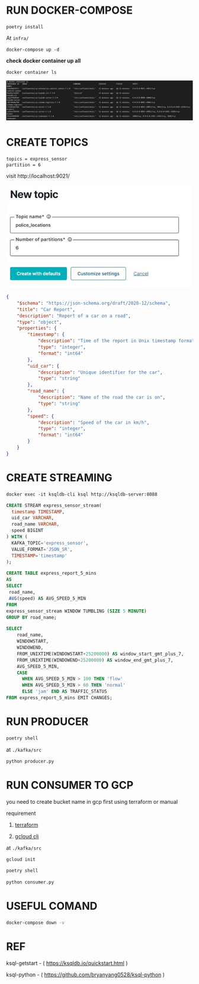 # RUN DOCKER-COMPOSE

```
poetry install
```

At `infra/`

```
docker-compose up -d
```

**check docker container up all**
```bash
docker container ls
```
![Alt text](../images/container-check.JPG)

# CREATE TOPICS
```
topics = express_sensor
partition = 6
```
visit http://localhost:9021/

![Alt text](../images/create-kafka-topics-ui.JPG)

```json
{
    "$schema": "https://json-schema.org/draft/2020-12/schema",
    "title": "Car Report",
    "description": "Report of a car on a road",
    "type": "object",
    "properties": {
        "timestamp": {
            "description": "Time of the report in Unix timestamp format",
            "type": "integer",
            "format": "int64"
        },
        "uid_car": {
            "description": "Unique identifier for the car",
            "type": "string"
        },
        "road_name": {
            "description": "Name of the road the car is on",
            "type": "string"
        },
        "speed": {
            "description": "Speed of the car in km/h",
            "type": "integer",
            "format": "int64"
        }
    }
}
```
# CREATE STREAMING
```
docker exec -it ksqldb-cli ksql http://ksqldb-server:8088
```

```sql
CREATE STREAM express_sensor_stream(
  timestamp TIMESTAMP,
  uid_car VARCHAR,
  road_name VARCHAR,
  speed BIGINT
) WITH (
  KAFKA_TOPIC='express_sensor',
  VALUE_FORMAT='JSON_SR',
  TIMESTAMP='timestamp'
);
```

```sql
CREATE TABLE express_report_5_mins
AS
SELECT 
 road_name, 
 AVG(speed) AS AVG_SPEED_5_MIN
FROM 
express_sensor_stream WINDOW TUMBLING (SIZE 5 MINUTE) 
GROUP BY road_name;
```

```sql
SELECT
    road_name,
    WINDOWSTART,
    WINDOWEND,
    FROM_UNIXTIME(WINDOWSTART+25200000) AS window_start_gmt_plus_7,
    FROM_UNIXTIME(WINDOWEND+25200000) AS window_end_gmt_plus_7,
    AVG_SPEED_5_MIN,
    CASE
      WHEN AVG_SPEED_5_MIN > 100 THEN 'flow'
      WHEN AVG_SPEED_5_MIN > 60 THEN 'normal'
      ELSE 'jam' END AS TRAFFIC_STATUS
FROM express_report_5_mins EMIT CHANGES;
```

# RUN PRODUCER
```bash
poetry shell
```

at `./kafka/src`
```bash
python producer.py
```

# RUN CONSUMER TO GCP
you need to create bucket name in gcp first using terraform or manual

requirement

1. [terraform](https://github.com/Nattawatt/data-engineer-zoomcamp/tree/main/week_7_project/terraform)

2. [gcloud cli](https://cloud.google.com/sdk/docs/install)

at `./kafka/src`
```bash
gcloud init
```

```bash
poetry shell
```

```bash
python consumer.py
```

# USEFUL COMAND
```bash
docker-compose down -v
```

# REF

ksql-getstart - ( https://ksqldb.io/quickstart.html )

ksql-python - ( https://github.com/bryanyang0528/ksql-python )
